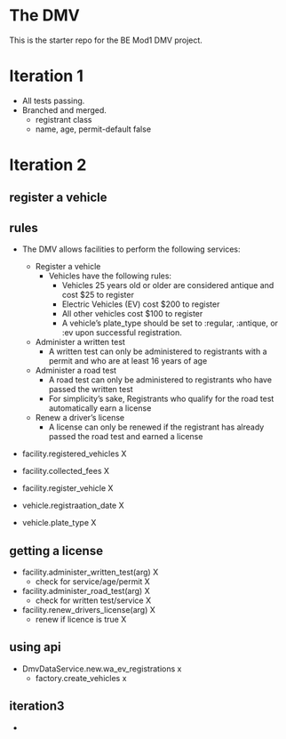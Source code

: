 # The DMV

This is the starter repo for the BE Mod1 DMV project.

# Iteration 1 

- All tests passing.
- Branched and merged.
    - registrant class 
    - name, age, permit-default false

# Iteration 2

## register a vehicle
## rules
- The DMV allows facilities to perform the following services:
    - Register a vehicle
        - Vehicles have the following rules:
            - Vehicles 25 years old or older are considered antique and cost $25 to register
            - Electric Vehicles (EV) cost $200 to register
            - All other vehicles cost $100 to register
            - A vehicle’s plate_type should be set to :regular, :antique, or :ev upon successful registration.
    - Administer a written test
        - A written test can only be administered to registrants with a permit and who are at least 16 years of age
    - Administer a road test
        - A road test can only be administered to registrants who have passed the written test
        - For simplicity’s sake, Registrants who qualify for the road test automatically earn a license
    - Renew a driver’s license
        - A license can only be renewed if the registrant has already passed the road test and earned a license

- facility.registered_vehicles  X
- facility.collected_fees       X
- facility.register_vehicle     X
- vehicle.registraation_date    X
- vehicle.plate_type            X

## getting a license

- facility.administer_written_test(arg) X
    - check for service/age/permit      X
- facility.administer_road_test(arg)    X
    - check for written test/service    X
- facility.renew_drivers_license(arg)   X
    - renew if licence is true          X

## using api

- DmvDataService.new.wa_ev_registrations    x
    - factory.create_vehicles               x

## iteration3
- 


